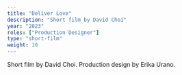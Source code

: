 ```yaml
---
title: "Deliver Love"
description: "Short film by David Choi"
year: "2023"
roles: ["Production Designer"]
type: "short-film"
weight: 10
---
```


Short film by David Choi. Production design by Erika Urano. 
 